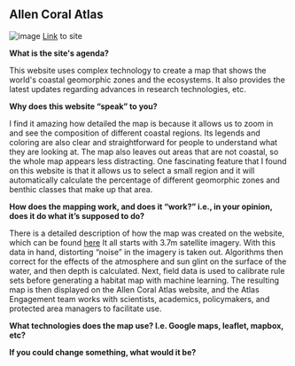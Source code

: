 ## Allen Coral Atlas
![image](https://github.com/yjwsb233/DH151/blob/main/Week1/Screen%20Shot%202021-04-03%20at%204.29.42%20PM.png)
[Link](https://allencoralatlas.org/atlas/?l=basemaplabels%2Ccrwbaa%2Cplanet%2Cplanet_2020%2Cbenthic%2Cgeomorphic&g=aca#9.77/20.7967/-156.5273) to site

__What is the site's agenda?__

This website uses complex technology to create a map that shows the world's coastal geomorphic zones and the ecosystems. It also provides the latest updates regarding advances in research technologies, etc.

__Why does this website “speak” to you?__

I find it amazing how detailed the map is because it allows us to zoom in and see the composition of different coastal regions. Its legends and coloring are also clear and straightforward for people to understand what they are looking at. The map also leaves out areas that are not coastal, so the whole map appears less distracting. 
One fascinating feature that I found on this website is that it allows us to select a small region and it will automatically calculate the percentage of different geomorphic zones and benthic classes that make up that area.

__How does the mapping work, and does it “work?” i.e., in your opinion, does it do what it’s supposed to do?__

There is a detailed description of how the map was created on the website, which can be found [here](https://allencoralatlas.org/methods/)
It all starts with 3.7m satellite imagery. With this data in hand, distorting “noise” in the imagery is taken out. Algorithms then correct for the effects of the atmosphere and sun glint on the surface of the water, and then depth is calculated. Next, field data is used to calibrate rule sets before generating a habitat map with machine learning. The resulting map is then displayed on the Allen Coral Atlas website, and the Atlas Engagement team works with scientists, academics, policymakers, and protected area managers to facilitate use.


__What technologies does the map use? I.e. Google maps, leaflet, mapbox, etc?__

__If you could change something, what would it be?__
